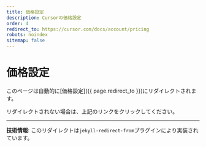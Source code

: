 ```yaml
---
title: 価格設定
description: Cursorの価格設定
order: 4
redirect_to: https://cursor.com/docs/account/pricing
robots: noindex
sitemap: false
---
```


<!-- このページはJekyllのリダイレクトプラグインにより自動的にリダイレクトされます -->

# 価格設定

このページは自動的に[価格設定]({{ page.redirect_to }})にリダイレクトされます。

リダイレクトされない場合は、上記のリンクをクリックしてください。

---

**技術情報**: このリダイレクトは`jekyll-redirect-from`プラグインにより実装されています。
